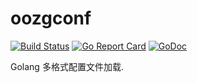 # oozgconf
[![Build Status](https://travis-ci.org/usth/oozgconf.svg?branch=master)](https://travis-ci.org/usthooz/oozgconf)
[![Go Report Card](https://goreportcard.com/badge/github.com/usthooz/oozgconf)](https://goreportcard.com/report/github.com/usthooz/oozgconf)
[![GoDoc](http://godoc.org/github.com/usthooz/oozgconf?status.svg)](http://godoc.org/github.com/usthooz/oozgconf)

Golang 多格式配置文件加载.
